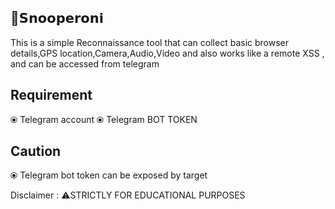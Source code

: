 🍕𝗦𝗻𝗼𝗼𝗽𝗲𝗿𝗼𝗻𝗶
------------


This is a simple Reconnaissance tool that can collect basic browser details,GPS location,Camera,Audio,Video and also works like a remote XSS , and can be accessed from telegram

Requirement
------------
⦿ Telegram account
⦿ Telegram BOT TOKEN

Caution
--------
⦿ Telegram bot token can be exposed by target


Disclaimer :
⚠️STRICTLY FOR EDUCATIONAL PURPOSES
